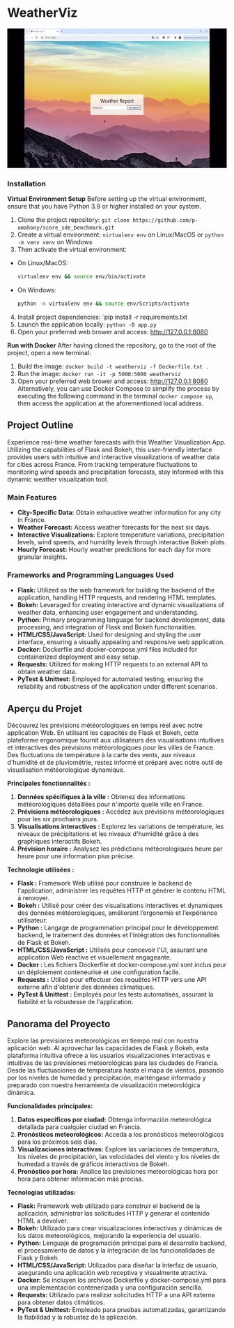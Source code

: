 # WeatherViz
<img src="img/meteo_gif.gif" alt="Overview GIF" width="550" height="320">

### Installation

**Virtual Environment Setup**
Before setting up the virtual environment, ensure that you have Python 3.9 or higher installed on your system.
1. Clone the project repository: `git clone https://github.com/p-omahony/score_sde_benchmark.git`
2. Create a virtual environment: `virtualenv env` on Linux/MacOS or `python -m venv venv` on Windows
3. Then activate the virtual environment:
- On Linux/MacOS:
  ```bash
  virtualenv env && source env/bin/activate
  ```
- On Windows:
    ```bash
    python -m virtualenv env && source env/Scripts/activate
    ```
4. Install project dependencies: `pip install -r requirements.txt
5. Launch the application locally: `python -B app.py`
6. Open your preferred web brower and access: http://127.0.0.1:8080

**Run with Docker**
After having cloned the repository, go to the root of the project, open a new terminal:
1. Build the image: `docker build -t weatherviz -f Dockerfile.txt .`
2. Run the image: `docker run -it -p 5000:5000 weatherviz`
3. Open your preferred web brower and access: http://127.0.0.1:8080
Alternatively, you can use Docker Compose to simplify the process by executing the following command in the terminal `docker compose up`, then access the application at the aforementioned local address.

## Project Outline
Experience real-time weather forecasts with this Weather Visualization App. Utilizing the capabilities of Flask and Bokeh, this user-friendly interface provides users with intuitive and interactive visualizations of weather data for cities across France. From tracking temperature fluctuations to monitoring wind speeds and precipitation forecasts, stay informed with this dynamic weather visualization tool.
### Main Features
- **City-Specific Data:** Obtain exhaustive weather information for any city in France.
- **Weather Forecast:** Access weather forecasts for the next six days.
- **Interactive Visualizations:** Explore temperature variations, precipitation levels, wind speeds, and humidity levels through interactive Bokeh plots.
- **Hourly Forecast:** Hourly weather predictions for each day for more granular insights.

### Frameworks and Programming Languages Used
- **Flask:** Utilized as the web framework for building the backend of the application, handling HTTP requests, and rendering HTML templates.
- **Bokeh:** Leveraged for creating interactive and dynamic visualizations of weather data, enhancing user engagement and understanding.
- **Python:** Primary programming language for backend development, data processing, and integration of Flask and Bokeh functionalities.
- **HTML/CSS/JavaScript:** Used for designing and styling the user interface, ensuring a visually appealing and responsive web application.
- **Docker:** Dockerfile and docker-compose.yml files included for containerized deployment and easy setup.
- **Requests:** Utilized for making HTTP requests to an external API to obtain weather data.
- **PyTest & Unittest:** Employed for automated testing, ensuring the reliability and robustness of the application under different scenarios.

## Aperçu du Projet
Découvrez les prévisions météorologiques en temps réel avec notre application Web. En utilisant les capacités de Flask et Bokeh, cette plateforme ergonomique fournit aux utilisateurs des visualisations intuitives et interactives des prévisions météorologiques pour les villes de France. Des fluctuations de température à la carte des vents, aux niveaux d'humidité et de pluviométrie, restez informé et préparé avec notre outil de visualisation météorologique dynamique.

**Principales fonctionnalités :**
1. **Données spécifiques à la ville :** Obtenez des informations météorologiques détaillées pour n'importe quelle ville en France.
2. **Prévisions météorologiques :** Accédez aux prévisions météorologiques pour les six prochains jours.
3. **Visualisations interactives :** Explorez les variations de température, les niveaux de précipitations et les niveaux d'humidité grâce à des graphiques interactifs Bokeh.
4. **Prévision horaire :** Analysez les prédictions météorologiques heure par heure pour une information plus précise.

**Technologie utilisées :**
- **Flask :** Framework Web utilisé pour construire le backend de l'application, administrer les requêtes HTTP et générer le contenu HTML à renvoyer.
- **Bokeh :** Utilisé pour créer des visualisations interactives et dynamiques des données météorologiques, améliorant l’ergonomie et l’expérience utilisateur.
- **Python :** Langage de programmation principal pour le développement backend, le traitement des données et l'intégration des fonctionnalités de Flask et Bokeh.
- **HTML/CSS/JavaScript :** Utilisés pour concevoir l'UI, assurant une application Web réactive et visuellement engageante.
- **Docker :** Les fichiers Dockerfile et docker-compose.yml sont inclus pour un déploiement conteneurisé et une configuration facile.
- **Requests :** Utilisé pour effectuer des requêtes HTTP vers une API externe afin d'obtenir des données climatiques.
- **PyTest & Unittest :** Employés pour les tests automatisés, assurant la fiabilité et la robustesse de l'application.
  
## Panorama del Proyecto
Explore las previsiones meteorológicas en tiempo real con nuestra aplicación web. Al aprovechar las capacidades de Flask y Bokeh, esta plataforma intuitiva ofrece a los usuarios visualizaciones interactivas e intuitivas de las previsiones meteorológicas para las ciudades de Francia. Desde las fluctuaciones de temperatura hasta el mapa de vientos, pasando por los niveles de humedad y precipitación, manténgase informado y preparado con nuestra herramienta de visualización meteorológica dinámica.

**Funcionalidades principales:**
1. **Datos específicos por ciudad:** Obtenga información meteorológica detallada para cualquier ciudad en Francia.
2. **Pronósticos meteorológicos:** Acceda a los pronósticos meteorológicos para los próximos seis días.
3. **Visualizaciones interactivas:** Explore las variaciones de temperatura, los niveles de precipitación, las velocidades del viento y los niveles de humedad a través de gráficos interactivos de Bokeh.
4. **Pronóstico por hora:** Analice las previsiones meteorológicas hora por hora para obtener información más precisa.

**Tecnologías utilizadas:**
- **Flask:** Framework web utilizado para construir el backend de la aplicación, administrar las solicitudes HTTP y generar el contenido HTML a devolver.
- **Bokeh:** Utilizado para crear visualizaciones interactivas y dinámicas de los datos meteorológicos, mejorando la experiencia del usuario.
- **Python:** Lenguaje de programación principal para el desarrollo backend, el procesamiento de datos y la integración de las funcionalidades de Flask y Bokeh.
- **HTML/CSS/JavaScript:** Utilizados para diseñar la interfaz de usuario, asegurando una aplicación web receptiva y visualmente atractiva.
- **Docker:** Se incluyen los archivos Dockerfile y docker-compose.yml para una implementación contenerizada y una configuración sencilla.
- **Requests:** Utilizado para realizar solicitudes HTTP a una API externa para obtener datos climáticos.
- **PyTest & Unittest:** Empleado para pruebas automatizadas, garantizando la fiabilidad y la robustez de la aplicación.